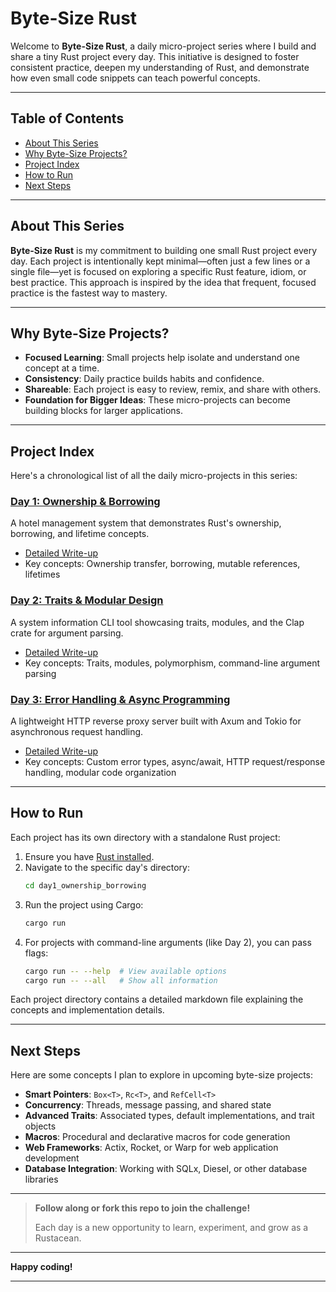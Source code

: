 # Byte-Size Rust

Welcome to **Byte-Size Rust**, a daily micro-project series where I build and share a tiny Rust project every day. This initiative is designed to foster consistent practice, deepen my understanding of Rust, and demonstrate how even small code snippets can teach powerful concepts.

---

## Table of Contents

- [About This Series](#about-this-series)
- [Why Byte-Size Projects?](#why-byte-size-projects)
- [Project Index](#project-index)
- [How to Run](#how-to-run)
- [Next Steps](#next-steps)

---

## About This Series

**Byte-Size Rust** is my commitment to building one small Rust project every day. Each project is intentionally kept minimal—often just a few lines or a single file—yet is focused on exploring a specific Rust feature, idiom, or best practice. This approach is inspired by the idea that frequent, focused practice is the fastest way to mastery.

---


## Why Byte-Size Projects?

- **Focused Learning**: Small projects help isolate and understand one concept at a time.
- **Consistency**: Daily practice builds habits and confidence.
- **Shareable**: Each project is easy to review, remix, and share with others.
- **Foundation for Bigger Ideas**: These micro-projects can become building blocks for larger applications.

---

## Project Index

Here's a chronological list of all the daily micro-projects in this series:

### [Day 1: Ownership & Borrowing](/day1_ownership_borrowing/)
A hotel management system that demonstrates Rust's ownership, borrowing, and lifetime concepts.
- [Detailed Write-up](/day1_ownership_borrowing/day1.md)
- Key concepts: Ownership transfer, borrowing, mutable references, lifetimes

### [Day 2: Traits & Modular Design](/day2_traits_and_modular_design/)
A system information CLI tool showcasing traits, modules, and the Clap crate for argument parsing.
- [Detailed Write-up](/day2_traits_and_modular_design/day2.md)
- Key concepts: Traits, modules, polymorphism, command-line argument parsing

### [Day 3: Error Handling & Async Programming](/day3_build_a_reverse_proxy/)
A lightweight HTTP reverse proxy server built with Axum and Tokio for asynchronous request handling.
- [Detailed Write-up](/day3_error_handling_and_async/day3.md)
- Key concepts: Custom error types, async/await, HTTP request/response handling, modular code organization

---

## How to Run

Each project has its own directory with a standalone Rust project:

1. Ensure you have [Rust installed](https://www.rust-lang.org/tools/install).
2. Navigate to the specific day's directory:
   ```bash
   cd day1_ownership_borrowing
   ```
3. Run the project using Cargo:
   ```bash
   cargo run
   ```
4. For projects with command-line arguments (like Day 2), you can pass flags:
   ```bash
   cargo run -- --help  # View available options
   cargo run -- --all   # Show all information
   ```

Each project directory contains a detailed markdown file explaining the concepts and implementation details.

---

## Next Steps

Here are some concepts I plan to explore in upcoming byte-size projects:

- **Smart Pointers**: `Box<T>`, `Rc<T>`, and `RefCell<T>`
- **Concurrency**: Threads, message passing, and shared state
- **Advanced Traits**: Associated types, default implementations, and trait objects
- **Macros**: Procedural and declarative macros for code generation
- **Web Frameworks**: Actix, Rocket, or Warp for web application development
- **Database Integration**: Working with SQLx, Diesel, or other database libraries

---

> **Follow along or fork this repo to join the challenge!**
>
> Each day is a new opportunity to learn, experiment, and grow as a Rustacean.

---

**Happy coding!**

---
